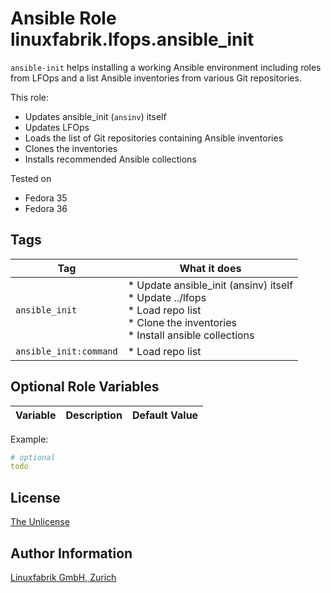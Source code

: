 # Ansible Role linuxfabrik.lfops.ansible_init

`ansible-init` helps installing a working Ansible environment including roles from LFOps and a list Ansible inventories from various Git repositories.

This role:

* Updates ansible_init (`ansinv`) itself
* Updates LFOps
* Loads the list of Git repositories containing Ansible inventories
* Clones the inventories
* Installs recommended Ansible collections

Tested on

* Fedora 35
* Fedora 36



## Tags

| Tag           | What it does                                 |
| ---           | ------------                                 |
| `ansible_init` | * Update ansible_init (ansinv) itself<br>* Update ../lfops<br>* Load repo list<br>* Clone the inventories<br>* Install ansible collections |
| `ansible_init:command` | * Load repo list | 


## Optional Role Variables

| Variable | Description | Default Value |
| -------- | ----------- | ------------- |

Example:
```yaml
# optional
todo
```


## License

[The Unlicense](https://unlicense.org/)


## Author Information

[Linuxfabrik GmbH, Zurich](https://www.linuxfabrik.ch)
